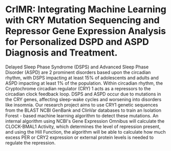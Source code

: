 # CrIMR: Integrating Machine Learning with CRY Mutation Sequencing and Repressor Gene Expression Analysis for Personalized DSPD and ASPD Diagnosis and Treatment.

Delayed Sleep Phase Syndrome (DSPS) and Advanced Sleep Phase Disorder (ASPD) are 2 prominent disorders based upon the circadian rhythm, with DSPS impacting at least 15% of adolescents and adults and ASPD impacting at least 1% of the population. Within circadian rhythm, the Cryptochrome circadian regulator (CRY) 1 acts as a repressors to the circadian clock feedback loop. DSPS and ASPD occur due to mutations in the CRY genes, affecting sleep-wake cycles and worsening into disorders like insomnia. Our research project aims to use CRY1 genetic sequences from the BLAST NCBI GenBank and ClinVar databases to train an Isolation Forest - based machine learning algorithm to detect these mutations. An internal algorithm using NCBI's Gene Expression Omnibus will calculate the CLOCK-BMAL1 Activity, which determines the level of repression present, and using the Hill Function, the algorithm will be able to calculate how much excess PER or CRY2 expression or external protein levels is needed to regulate the repression. 
